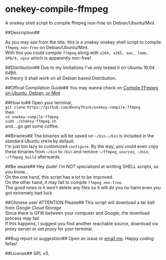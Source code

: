 # onekey-compile-ffmpeg
A onekey shell script to compile ffmpeg non-free on Debian/Ubuntu/Mint.

##Description##

As you may see from the title, this is a onekey onekey shell script to compile `ffmpeg non-free` on Debian/Ubuntu/Mint.<br>
With this you could compile `ffmpeg` along with `x264, x265, aac, lame, VP8/9, opus` which is apparently non-free!

##Distribution##
Due to my limitations I've only tested it on Ubuntu 16.04 64Bit.<br>
In theory it shall work on all Debian based Distribution.

##Offical Compilation Guide##
You may wanna check on [Compile FFmpeg on Ubuntu, Debian, or Mint](https://trac.ffmpeg.org/wiki/CompilationGuide/Ubuntu)

##How to##
Open your terminal,<br>
`git clone https://github.com/BennyThink/onekey-compile-ffmpeg`<br>
then<br>
`cd onekey-compile-ffmpeg`<br>
`sudo ./onekey-ffmpeg.sh`<br>
and....go get some coffee.<br>

##Binaries##
The binaries will be saved on `~/bin`.`~/bin` is included in the standard Ubuntu `$PATH` by default.<br>
I'm just too lazy to customized `configure`.
By the way, you could even copy these binaries from `~/bin` to `/bin` and remove `~/ffmpeg_sources`, `~/bin`, `~/ffmpeg_build` afterwards.

##Be aware##
Hey dude! I'm *NOT* specialized at writting SHELL scripts, so you know...<br>
On the one hand, this script has a lot to be improved.<br>
On the other hand, it may fail to compile `ffmpeg non-free`.<br>
The good news is it won't delete any files so it will do you no harm even you got extremely bad luck.

##Chinese user ATTENTION Please##
This script will download a tar ball from *Google Cloud Storage*.<br>
Since there is GFW between your computer and Google, the download process may fail.<br>
If this happens, I suggest you find another reachable source, download via proxy server or set proxy for your terminal.<br>

##Bug report or suggestion##
Open an issue or [email me](mailto:benny.think@gmail.com).
Happy coding fellas!

##License##
GPL v3.
